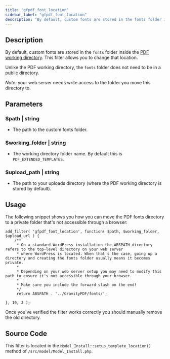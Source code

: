 ```yaml
---
title: "gfpdf_font_location"
sidebar_label: "gfpdf_font_location"
description: "By default, custom fonts are stored in the fonts folder inside the PDF working directory. This filter allows you to change that location. "
---
```


## Description 

By default, custom fonts are stored in the `fonts` folder inside the [PDF working directory](../first-custom-pdf.md#pdf-working-directory). This filter allows you to change that location. 

Unlike the PDF working directory, the `fonts` folder does not need to be in a public directory.

*Note:* your web server needs write access to the folder you move this directory to.

## Parameters 

### $path | string
*  The path to the custom fonts folder.

### $working_folder | string
*  The working directory folder name. By default this is `PDF_EXTENDED_TEMPLATES`.

### $upload_path | string
*  The path to your uploads directory (where the PDF working directory is stored by default).

## Usage 

The following snippet shows you how you can move the PDF fonts directory to a private folder that's not accessible through a browser:

```
add_filter( 'gfpdf_font_location', function( $path, $working_folder, $upload_url ) {
    /**
     * On a standard WordPress installation the ABSPATH directory refers to the top-level directory on your web server
     * where WordPress is located. When that's the case, going up a directory and creating the fonts folder usually means it becomes private.
     *
     * Depending on your web server setup you may need to modify this path to ensure it's not accessible through your browser.
     *
     * Make sure you include the forward slash on the end!
     */
     return ABSPATH . '../GravityPDF/fonts/';

}, 10, 3 );

```

Once you've verified the filter works correctly you should manually remove the old directory.

## Source Code 

This filter is located in the `Model_Install::setup_template_location()` method of `/src/model/Model_Install.php`.
